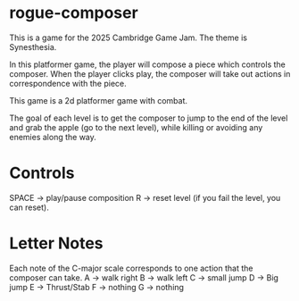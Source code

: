 # rogue-composer
This is a game for the 2025 Cambridge Game Jam.
The theme is Synesthesia.

In this platformer game, the player will compose a piece
which controls the composer. When the player clicks play,
the composer will take out actions in correspondence with the piece.

This game is a 2d platformer game with combat.

The goal of each level is to get the composer to jump
to the end of the level and grab the apple (go to the next level), 
while killing or avoiding any enemies along the way.


# Controls
SPACE -> play/pause composition
R -> reset level (if you fail the level, you can reset).
# Letter Notes
Each note of the C-major scale corresponds to one
action that the composer can take.
A -> walk right
B -> walk left
C -> small jump
D -> Big jump
E -> Thrust/Stab
F -> nothing
G -> nothing
